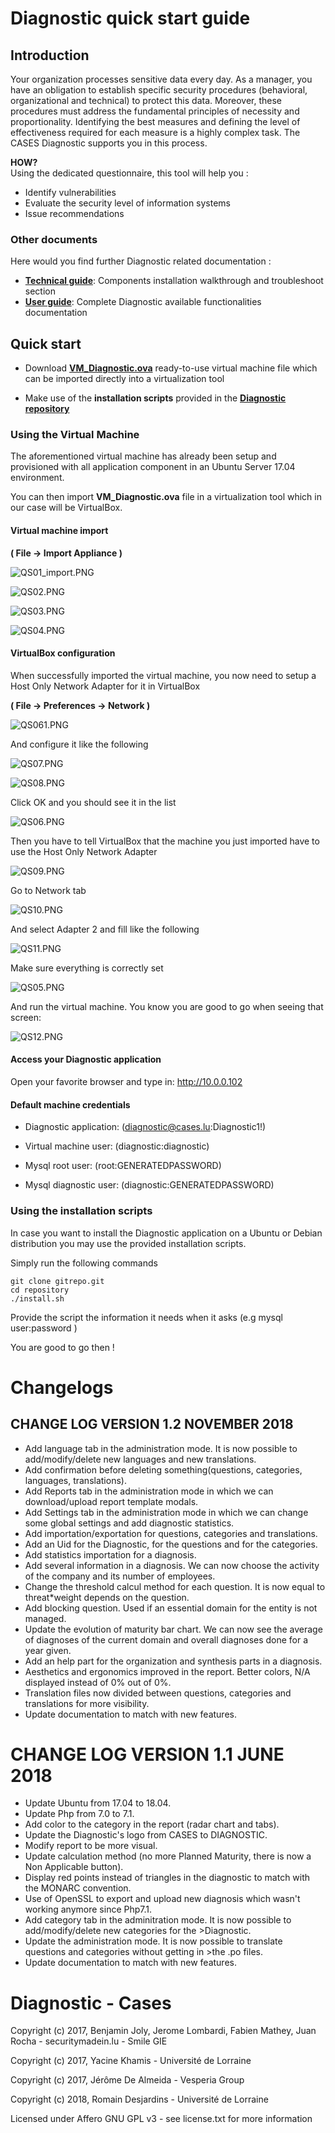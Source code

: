 Diagnostic quick start guide
============================

Introduction
------------

Your organization processes sensitive data every day. As a manager, you
have an obligation to establish specific security procedures
(behavioral, organizational and technical) to protect this data.
Moreover, these procedures must address the fundamental principles of
necessity and proportionality. Identifying the best measures and
defining the level of effectiveness required for each measure is a
highly complex task. The CASES Diagnostic supports you in this process.

**HOW?**  
Using the dedicated questionnaire, this tool will help you :

+ Identify vulnerabilities
+ Evaluate the security level of information systems
+ Issue recommendations

### Other documents

Here would you find further Diagnostic related documentation :
* [**Technical guide**](documentation/technicalguide): Components installation walkthrough and troubleshoot section
* [**User guide**](documentation/userguide): Complete Diagnostic available functionalities documentation

Quick start
-----------

-   Download [**VM\_Diagnostic.ova**](https://github.com/CASES-LU/diagnostic/releases/tag/1.0) ready-to-use virtual machine file which can be imported directly into a virtualization tool

-   Make use of the **installation scripts** provided in the [**Diagnostic repository**](https://github.com/CASES-LU/diagnostic/tree/master/scripts)

### Using the Virtual Machine

The aforementioned virtual machine has already been setup and
provisioned with all application component in an Ubuntu Server 17.04
environment.

You can then import **VM\_Diagnostic.ova** file in a virtualization tool
which in our case will be VirtualBox.

#### Virtual machine import

**( File → Import Appliance )**

![QS01\_import.PNG](documentation/quickstart/images/QS01_import.PNG)

![QS02.PNG](documentation/quickstart/images/QS02.PNG)

![QS03.PNG](documentation/quickstart/images/QS03.PNG)

![QS04.PNG](documentation/quickstart/images/QS04.PNG)

#### VirtualBox configuration

When successfully imported the virtual machine, you now need to setup a
Host Only Network Adapter for it in VirtualBox

**( File → Preferences → Network )**

![QS061.PNG](documentation/quickstart/images/QS061.PNG)

And configure it like the following

![QS07.PNG](documentation/quickstart/images/QS07.PNG)

![QS08.PNG](documentation/quickstart/images/QS08.PNG)

Click OK and you should see it in the list

![QS06.PNG](documentation/quickstart/images/QS06.PNG)

Then you have to tell VirtualBox that the machine you just imported have
to use the Host Only Network Adapter

![QS09.PNG](documentation/quickstart/images/QS09.PNG)

Go to Network tab

![QS10.PNG](documentation/quickstart/images/QS10.PNG)

And select Adapter 2 and fill like the following

![QS11.PNG](documentation/quickstart/images/QS11.PNG)

Make sure everything is correctly set

![QS05.PNG](documentation/quickstart/images/QS05.PNG)

And run the virtual machine. You know you are good to go when seeing
that screen:

![QS12.PNG](documentation/quickstart/images/QS12.PNG)

#### Access your Diagnostic application

Open your favorite browser and type in: <http://10.0.0.102>

#### Default machine credentials

* Diagnostic application: (<diagnostic@cases.lu>:Diagnostic1!)

* Virtual machine user: (diagnostic:diagnostic)

* Mysql root user: (root:GENERATEDPASSWORD)

* Mysql diagnostic user: (diagnostic:GENERATEDPASSWORD)

### Using the installation scripts

In case you want to install the Diagnostic application on a Ubuntu or
Debian distribution you may use the provided installation scripts.

Simply run the following commands

    git clone gitrepo.git
    cd repository
    ./install.sh

Provide the script the information it needs when it asks (e.g mysql
user:password )

You are good to go then !

Changelogs
==========

## CHANGE LOG VERSION 1.2 NOVEMBER 2018

- Add language tab in the administration mode. It is now possible to add/modify/delete new languages and new translations.
- Add confirmation before deleting something(questions, categories, languages, translations).
- Add Reports tab in the administration mode in which we can download/upload report template modals.
- Add Settings tab in the administration mode in which we can change some global settings and add diagnostic statistics.
- Add importation/exportation for questions, categories and translations.
- Add an Uid for the Diagnostic, for the questions and for the categories.
- Add statistics importation for a diagnosis.
- Add several information in a diagnosis. We can now choose the activity of the company and its number of employees.
- Change the threshold calcul method for each question. It is now equal to threat*weight depends on the question.
- Add blocking question. Used if an essential domain for the entity is not managed.
- Update the evolution of maturity bar chart. We can now see the average of diagnoses of the current domain and overall diagnoses done for a year given.
- Add an help part for the organization and synthesis parts in a diagnosis.
- Aesthetics and ergonomics improved in the report. Better colors, N/A displayed instead of 0% out of 0%.
- Translation files now divided between questions, categories and translations for more visibility.
- Update documentation to match with new features.

# CHANGE LOG VERSION 1.1 JUNE 2018

- Update Ubuntu from 17.04 to 18.04.
- Update Php from 7.0 to 7.1.
- Add color to the category in the report (radar chart and tabs).
- Update the Diagnostic's logo from CASES to DIAGNOSTIC.
- Modify report to be more visual.
- Update calculation method (no more Planned Maturity, there is now a Non Applicable button).
- Display red points instead of triangles in the diagnostic to match with the MONARC convention.
- Use of OpenSSL to export and upload new diagnosis which wasn't working anymore since Php7.1.
- Add category tab in the adminitration mode. It is now possible to add/modify/delete new categories for the >Diagnostic.
- Update the administration mode. It is now possible to translate questions and categories without getting in >the .po files.
- Update documentation to match with new features.

Diagnostic - Cases
==================

Copyright (c) 2017, Benjamin Joly, Jerome Lombardi, Fabien Mathey, Juan Rocha - securitymadein.lu - Smile GIE

Copyright (c) 2017, Yacine Khamis - Université de Lorraine

Copyright (c) 2017, Jérôme De Almeida - Vesperia Group

Copyright (c) 2018, Romain Desjardins - Université de Lorraine

Licensed under Affero GNU GPL v3 - see license.txt for more information
